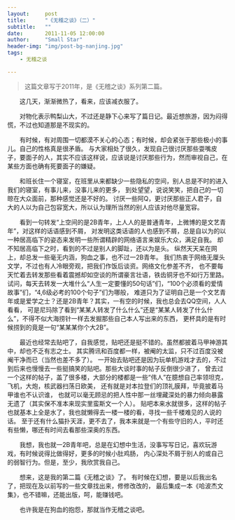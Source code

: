 ```yaml
---
layout:     post
title:      "《无稽之谈》（二）"
subtitle:   ""
date:       2011-11-05 12:00:00
author:     "Small Star"
header-img: "img/post-bg-nanjing.jpg"
tags:
    - 无稽之谈

---
```


> 这篇文章写于2011年，是《无稽之谈》系列第二篇。


　　这几天，渐渐微热了，看来，应该减衣服了。

　　对物化表示鸭梨山大，不过还是静下心来写了篇日记。最近想旅游，因为闷得慌，不过也知道那是不现实的。

　　有时候，有对周围一切都漠不关心的心态；有时候，却会紧张于那些极小的事儿。自己的性格真是很矛盾。
与大家相处了很久，发现自己很讨厌那些耍嘴皮子，要面子的人，其实不应该这样说，应该说是讨厌那些行为，然而审视自己，在某些方面也确有死要面子的嫌疑。

　　和班长住一个寝室，在班里从来都缺少一些隐私的空间，别人总是不时的进入我们的寝室，有事儿来，没事儿来的更多，
到处望望，说说笑笑，把自己的一切晾在大众面前，那种感觉还是不好的。
讨厌一些阿Q，更讨厌那些正人君子，自大的人以为自己包容宽大，所以认为理所当然的别人应该对他尽量宽容。

　　看到一句转发“上空间的是2B青年，上人人的是普通青年，上微博的是文艺青年”，对这样的话语感到不屑，
对发明这类话语的人也感到不屑，总是自以为的以一种居高临下的姿态来发明一些所谓精辟的网络语言来娱乐大众，满足自我。
却不知居高临下之时，看到的不过是别人的脚趾，还以为是头。
纵然天天呆在网上，却总发一些毫无内涵，狗血之事，也不过一2B青年。
我们热衷于网络无厘头文学，不过也有人冷眼旁观，把我们作饭后谈资。网络文化参差不齐，
也不要每天忙着去转发那些看着震撼却如空谈的所谓豪言壮语，铁齿铜牙也不如行万里路。
试问，每天去转发一大堆什么“人生一定要懂的50句话”们，“100个必须看的爱情故事”们，“4,6级必考的100个句子”们为哪般，
难道只为了证明自己是一个文艺青年或是爱学之士？还是2B青年？其实，一有空的时候，我也总会去QQ空间，人人看看，
可是尼玛除了看到“某某人转发了什么什么”还是“某某人转发了什么什么”，不得不似大海捞针一样去发掘那些自己本人写出来的东西，
更杯具的是有时候捞到的竟是一句“某某某你个大2B”。

　　最近也经常去贴吧了，自我感觉，贴吧还是挺不错的。虽然都披着马甲神游其中，却也不乏有志之士。
其实腾讯和百度都一样，被阉的太监，只不过百度没被阉干净而已（当然也差不多了）。
一开始去贴吧还是因为玩单机游戏才去的，不过到后来也慢慢去一些挺搞笑的贴吧。那些大谈时事的帖子反倒很少进了，
曾去过一个这样的帖子，盖了很多楼，大部分的楼都是一些“伟人”在臆想自己率领坦克，飞机，大炮，核武器扫荡日欧美，
还有就是对本拉登们的顶礼膜拜，毕竟披着马甲谁也不认识谁，
也就可以毫无顾忌的把人性中那一丝埋藏深处的暴力倾向暴露无遗了（其实保不准本来现实里蛮斯文一个人）。
贴吧本来水就很多，这样的帖子也就基本上全是水了，我也就懒得去一楼一楼的看，寻找一些千楼难见的人说的话。
至于还有什么猫扑天涯，更不去了，我本来就是一个有些守旧的人，平时还有些懒，哪还有时间去看那些深奥的东西。

　　我想，我也就一2B青年吧，总是在幻想中生活，没事写写日记，喜欢玩游戏，有时候说得比做得好，更多的时候小肚鸡肠，
内心深处不屑于别人的或自己的弱智行为。但是，至少，我欣赏我自己。

　　想来，这是我的第二篇《无稽之谈》了。
有时候在幻想，要是以后我出名了，把现在及以前写的一些文章找出来，修修改改的，
最后集成一本《哈波杰文集》，也不错嘛，还能出版，呵，能赚钱吧。

　　也许我是在狗血的抱怨，那就当作无稽之谈吧。